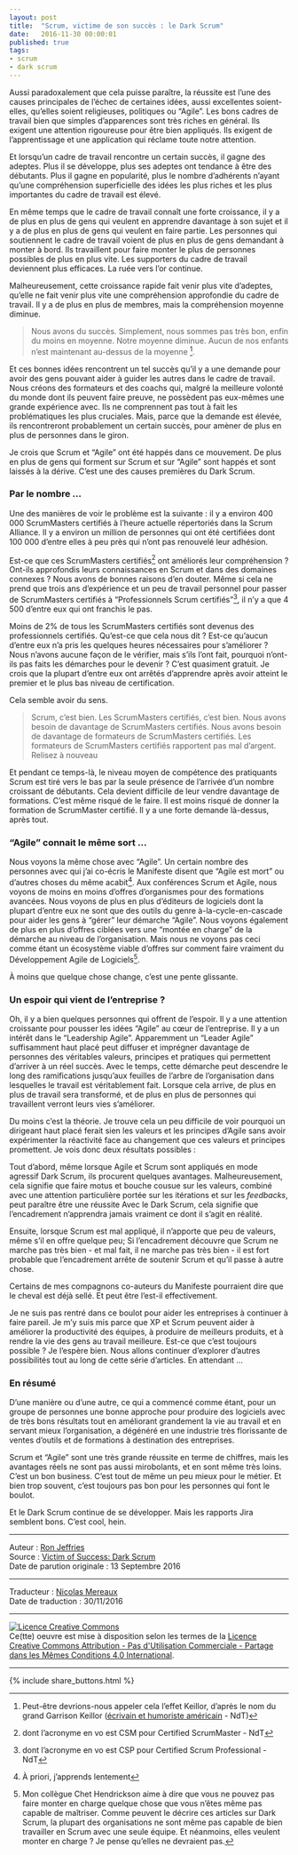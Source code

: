 ```yaml
---
layout: post
title:  "Scrum, victime de son succès : le Dark Scrum"
date:   2016-11-30 00:00:01
published: true
tags: 
- scrum
- dark scrum
---
```


Aussi paradoxalement que cela puisse paraître, la réussite est l’une des causes principales de l’échec de certaines idées, aussi excellentes soient-elles, qu’elles soient religieuses, politiques ou “Agile”. Les bons cadres de travail bien que simples d’apparences sont très riches en général. Ils exigent une attention rigoureuse pour être bien appliqués. Ils exigent de l’apprentissage et une application qui réclame toute notre attention.

Et lorsqu’un cadre de travail rencontre un certain succès, il gagne des adeptes. Plus il se développe, plus ses adeptes ont tendance à être des débutants. Plus il gagne en popularité, plus  le nombre d’adhérents n’ayant qu’une compréhension superficielle des idées les plus riches et les plus importantes du cadre de travail est élevé.

En même temps que le cadre de travail connaît une forte croissance, il y a de plus en plus de gens qui veulent en apprendre davantage à son sujet et il y a de plus en plus de gens qui veulent en faire partie. Les personnes qui soutiennent le cadre de travail voient de plus en plus de gens demandant à monter à bord. Ils travaillent pour faire monter le plus de personnes possibles de plus en plus vite. Les supporters du cadre de travail deviennent plus efficaces. La ruée vers l’or continue.

Malheureusement, cette croissance rapide fait venir plus vite d’adeptes, qu’elle ne fait venir plus vite une compréhension approfondie du cadre de travail. Il y a de plus en plus de membres, mais la compréhension moyenne diminue.

> Nous avons du succès. Simplement, nous sommes pas très bon, enfin du moins en moyenne. Notre moyenne diminue. Aucun de nos enfants n’est maintenant au-dessus de la moyenne [^1].

Et ces bonnes idées rencontrent un tel succès qu’il y a une demande pour avoir des gens pouvant aider à guider les autres dans le cadre de travail. Nous créons des formateurs et des coachs qui, malgré la meilleure volonté du monde dont ils peuvent faire preuve, ne possèdent pas eux-mêmes une grande expérience avec. Ils ne comprennent pas tout à fait les problématiques les plus cruciales. Mais, parce que la demande est élevée, ils rencontreront probablement un certain succès, pour amèner de plus en plus de personnes dans le giron.

Je crois que Scrum et “Agile” ont été happés dans ce mouvement. De plus en plus de gens qui forment sur Scrum et sur “Agile” sont happés et sont laissés à la dérive. C’est une des causes premières du Dark Scrum.

### Par le nombre …

Une des manières de voir le problème est la suivante : il y a environ 400 000 ScrumMasters certifiés à l’heure actuelle répertoriés dans la Scrum Alliance. Il y a environ un million de personnes qui ont été certifiées dont 100 000 d’entre elles à peu près qui n’ont pas renouvelé leur adhésion.

Est-ce que ces ScrumMasters certifiés[^2] ont améliorés leur compréhension ? Ont-ils approfondis leurs connaissances en Scrum et dans des domaines connexes ? Nous avons de bonnes raisons d’en douter. Même si cela ne prend que trois ans d’expérience et un peu de travail personnel pour passer de ScrumMasters certifiés à “Professionnels Scrum certifiés”[^3], il n’y a que 4 500 d’entre eux qui ont franchis le pas.

Moins de 2% de tous les ScrumMasters certifiés sont devenus des professionnels certifiés. Qu’est-ce que cela nous dit ? Est-ce qu’aucun d’entre eux n’a pris les quelques heures nécessaires pour s’améliorer ? Nous n’avons aucune façon de le vérifier, mais s’ils l’ont fait, pourquoi n’ont-ils pas faits les démarches pour le devenir ? C’est quasiment gratuit. Je crois que la plupart d’entre eux ont arrêtés d’apprendre après avoir atteint le premier et le plus bas niveau de certification.

Cela semble avoir du sens.

> Scrum, c’est bien.
Les ScrumMasters certifiés, c’est bien.
Nous avons besoin de davantage de ScrumMasters certifiés.
Nous avons besoin de davantage de formateurs de ScrumMasters certifiés.
Les formateurs de ScrumMasters certifiés rapportent pas mal d’argent.
Relisez à nouveau

Et pendant ce temps-là, le niveau moyen de compétence des pratiquants Scrum est tiré vers le bas par la seule présence de l’arrivée d’un nombre croissant de débutants. Cela devient difficile de leur vendre davantage de formations. C’est même risqué de le faire. Il est moins risqué de donner la formation de ScrumMaster certifié. Il y a une forte demande là-dessus, après tout.

### “Agile” connait le même sort …

Nous voyons la même chose avec “Agile”. Un certain nombre des personnes avec qui j’ai co-écris le Manifeste disent que “Agile est mort” ou d’autres choses du même acabit[^4]. Aux conférences Scrum et Agile, nous voyons de moins en moins d’offres d’organismes pour des formations avancées. Nous voyons de plus en plus d’éditeurs de logiciels dont la plupart d’entre eux ne sont que des outils du genre à-la-cycle-en-cascade pour aider les gens à “gérer” leur démarche “Agile”. Nous voyons également de plus en plus d’offres ciblées vers une “montée en charge” de la démarche au niveau de l’organisation. Mais nous ne voyons pas ceci comme étant un écosystème viable d’offres sur comment faire vraiment du Développement Agile de Logiciels[^5].

À moins que quelque chose change, c’est une pente glissante.

### Un espoir qui vient de l’entreprise ?

Oh, il y a bien quelques personnes qui offrent de l’espoir. Il y a une attention croissante pour pousser les idées “Agile” au cœur de l’entreprise. Il y a un intérêt dans le “Leadership Agile”. Apparemment un “Leader Agile” suffisamment haut placé peut diffuser et imprégner davantage de personnes des véritables valeurs, principes et pratiques qui permettent d’arriver à un réel succès. Avec le temps, cette démarche peut descendre le long des ramifications jusqu’aux feuilles de l’arbre de l’organisation dans lesquelles le travail est véritablement fait. Lorsque cela arrive, de plus en plus de travail sera transformé, et de plus en plus de personnes qui travaillent verront leurs vies s’améliorer.

Du moins c’est la théorie. Je trouve cela un peu difficile de voir pourquoi un dirigeant haut placé ferait sien les valeurs et les principes d’Agile sans avoir expérimenter la réactivité face au changement que ces valeurs et principes promettent. Je vois donc deux résultats possibles :

Tout d’abord, même lorsque Agile et Scrum sont appliqués en mode agressif Dark Scrum, ils procurent quelques avantages. Malheureusement, cela signifie que faire motus et bouche cousue sur les valeurs, combiné avec une attention particulière portée sur les itérations et sur les _feedbacks_, peut paraître être une réussite  Avec le Dark Scrum, cela signifie que l’encadrement n’apprendra jamais vraiment ce dont il s’agit en réalité.

Ensuite, lorsque Scrum est mal appliqué, il n’apporte que peu de valeurs, même s’il en offre quelque peu; Si l’encadrement découvre que Scrum ne marche pas très bien - et mal fait, il ne marche pas très bien - il est fort probable que l’encadrement arrête de soutenir Scrum et qu’il passe à autre chose.

Certains de mes compagnons co-auteurs du Manifeste pourraient dire que le cheval est déjà sellé. Et peut être l’est-il effectivement.

Je ne suis pas rentré dans ce boulot pour aider les entreprises à continuer à faire pareil. Je m’y suis mis parce que XP et Scrum peuvent aider à améliorer la productivité des équipes, à produire de meilleurs produits, et à rendre la vie des gens au travail meilleure. Est-ce que c’est toujours possible ? Je l’espère bien. Nous allons continuer d’explorer d’autres possibilités tout au long de cette série d’articles. En attendant …

### En résumé

D’une manière ou d’une autre, ce qui a commencé comme étant, pour un groupe de personnes une bonne approche pour produire des logiciels avec de très bons résultats tout en améliorant grandement la vie au travail et en servant mieux l’organisation, a dégénéré en une industrie très florissante de ventes d’outils et de formations à destination des entreprises.

Scrum et “Agile” sont une très grande réussite en terme de chiffres, mais les avantages réels ne sont pas aussi mirobolants, et en sont même très loins. C’est un bon business. C’est tout de même un peu mieux pour le métier. Et bien trop souvent, c’est toujours pas bon pour les personnes qui font le boulot.

Et le Dark Scrum continue de se développer. Mais les rapports Jira semblent bons. C’est cool, hein.

[^1]: Peut-être devrions-nous appeler cela l’effet Keillor, d’après le nom du grand Garrison Keillor ([écrivain et humoriste américain](https://fr.wikipedia.org/wiki/Garrison_Keillor) - NdT)

[^2]: dont l’acronyme en vo est CSM pour Certified ScrumMaster - NdT

[^3]: dont l’acronyme en vo est CSP pour Certified Scrum Professional - NdT

[^4]: À priori, j’apprends lentement

[^5]: Mon collègue Chet Hendrickson aime à dire que vous ne pouvez pas faire monter en charge quelque chose que vous n’êtes même pas capable de maîtriser. Comme peuvent le décrire ces articles sur Dark Scrum, la plupart des organisations ne sont même pas capable de bien travailler en Scrum avec une seule équipe. Et néanmoins, elles veulent monter en charge ? Je pense qu’elles ne devraient pas.


---
Auteur : [Ron Jeffries](http://ronjeffries.com/about.html)  
Source : [Victim of Success: Dark Scrum](http://ronjeffries.com/articles/016-09ff/victim/)  
Date de parution originale : 13 Septembre 2016  

---
Traducteur : [Nicolas Mereaux](http://www.les-traducteurs-agiles.org/traducteurs/)  
Date de traduction : 30/11/2016  

---

<a rel="license" href="http://creativecommons.org/licenses/by-nc-sa/4.0/"><img alt="Licence Creative Commons" style="border-width:0" src="http://i.creativecommons.org/l/by-nc-sa/4.0/88x31.png" /></a><br />Ce(tte) oeuvre est mise à disposition selon les termes de la <a rel="license" href="http://creativecommons.org/licenses/by-nc-sa/4.0/">Licence Creative Commons Attribution - Pas d'Utilisation Commerciale - Partage dans les Mêmes Conditions 4.0 International</a>.

---

{% include share_buttons.html %}
